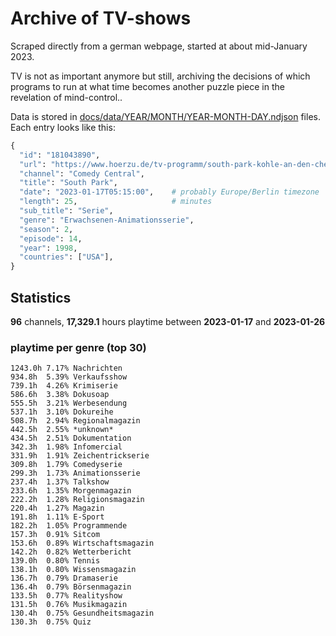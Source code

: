 # Archive of TV-shows

Scraped directly from a german webpage, started at about mid-January 2023.

TV is not as important anymore but still, archiving the decisions of which programs to run at what time
becomes another puzzle piece in the revelation of mind-control.. 

Data is stored in [docs/data/YEAR/MONTH/YEAR-MONTH-DAY.ndjson](docs/data/) files. 
Each entry looks like this:

```python
{
  "id": "181043890", 
  "url": "https://www.hoerzu.de/tv-programm/south-park-kohle-an-den-chefkoch/bid_181043890/", 
  "channel": "Comedy Central", 
  "title": "South Park", 
  "date": "2023-01-17T05:15:00",    # probably Europe/Berlin timezone 
  "length": 25,                     # minutes 
  "sub_title": "Serie", 
  "genre": "Erwachsenen-Animationsserie", 
  "season": 2, 
  "episode": 14, 
  "year": 1998, 
  "countries": ["USA"],
}
```

## Statistics

**96** channels, **17,329.1** hours playtime between **2023-01-17** and **2023-01-26**


### playtime per genre (top 30)

    1243.0h 7.17% Nachrichten
    934.8h  5.39% Verkaufsshow
    739.1h  4.26% Krimiserie
    586.6h  3.38% Dokusoap
    555.5h  3.21% Werbesendung
    537.1h  3.10% Dokureihe
    508.7h  2.94% Regionalmagazin
    442.5h  2.55% *unknown*
    434.5h  2.51% Dokumentation
    342.3h  1.98% Infomercial
    331.9h  1.91% Zeichentrickserie
    309.8h  1.79% Comedyserie
    299.3h  1.73% Animationsserie
    237.4h  1.37% Talkshow
    233.6h  1.35% Morgenmagazin
    222.2h  1.28% Religionsmagazin
    220.4h  1.27% Magazin
    191.8h  1.11% E-Sport
    182.2h  1.05% Programmende
    157.3h  0.91% Sitcom
    153.6h  0.89% Wirtschaftsmagazin
    142.2h  0.82% Wetterbericht
    139.0h  0.80% Tennis
    138.1h  0.80% Wissensmagazin
    136.7h  0.79% Dramaserie
    136.4h  0.79% Börsenmagazin
    133.5h  0.77% Realityshow
    131.5h  0.76% Musikmagazin
    130.4h  0.75% Gesundheitsmagazin
    130.3h  0.75% Quiz
